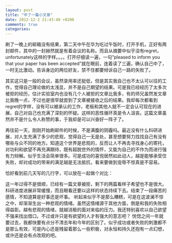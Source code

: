 ```yaml
---
layout: post
title: "中了一篇小文章"
date: 2012-12-2 21:43:40 +0200
comments: true
categories: 
---
```



刷了一晚上的邮箱没有结果，第二天中午在华为吃过午饭时，打开手机，正好有两封邮件，其中的一封赫然就是有着会议的名称。而且从摘要中似乎没有regret，unfortunately这样的字样。。。。打开仔细读一遍，一句”pleased to inform you that your paper has been accepted”就在眼前，连着读了三遍，确认自己中了，一时无比激动。告诉身边的两位好友，禁不住都要倾诉自己一路的失败了。

其实这只是一般的会议，虽然录用率还挺低，但是其实我自己也不太认可以往的工作，觉得自己理论做的太浅显，并不是自己期望的结果。可是我已经经历了太多次被拒的经历，估计实验室内也没有几个人被拒的文章比我多，有的师兄虽然发文章比我晚一点，不过也是很早就尝到了文章被接收之后的结果。我却每次都看到regret的字样，没有可以被承认的工作，老板和其他人就不一定会认可现在的进展，自己对自己也充满了深刻的怀疑。这样的恶性循环真是令人沮丧。这篇文章虽然并不是什么令人称赞的事，于我却是可以兴奋好一阵子了。

再往前一天，刚刚开始刷邮件的时候，不是满腹的阴霾吗。最近没有什么科研进展，对人生充满了多少的悲观，觉得自己一无是处，甚至想要努力找找自己有没有哪些与众不同的地方。知道这个世界是悲观的，反而让人不再去寻找身心的寄托，对功利和欲望不再充满期待，既有超脱世外的情怀，又能为自己的不作为而进行强有力辩解。似乎生活会简单很多。可是成功的喜悦居然如此动人，越是能够承受住失败，却对成功的带来的满足越是无法抵抗，看来要做到宠辱不惊真是不容易。

恰好看到前几天写的几行字，可以放在一起做个对比：

这一年过得不是很顺，已经有一篇文章被拒，剩下的两篇看样子希望也不是很大。科研进度进展非常缓慢，而且眼看还要以这样的状态持续下去。结束了一段痛苦的感情，不知道算是好事还是坏事。
听起来似乎不是那么糟糕，可是在这波澜不惊之中，却渐渐生出一种悲观的情绪。虽然这情绪源于其他方面，倒是和我的失败相得益彰。越有悲观的情绪，就越消极的面对来临的压力。我还特别喜欢以自己欲望不强来找出借口。不过或许只是有欲望的人才有强大的意志吧？
恍惚之间一年就要过去，我都快要有点分不清去年和今年的区别了。似乎成功或者失败的刺激都不是那么有效，可是内心还是残留着那么一些积极，对永恒和持久还抱有一点幻想，或许还是会有点改观的吧。
